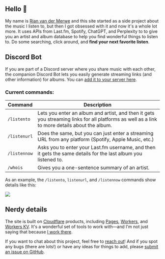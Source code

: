 ## Hello 👋

My name is [Rian van der Merwe](https://elezea.com/) and this site started as a side project about the music I listen to, but then I got obsessed with it and now it's a whole lot more. It uses APIs from Last.fm, Spotify, ChatGPT, and Perplexity to to give you an artist and album database to help you find wonderful things to listen to. Do some searching, click around, and **find your next favorite listen**.

## Discord Bot

If you are part of a Discord server where you share music with each other, the companion Discord Bot lets you easily generate streaming links (and other information) for albums. You can [add it to your server here](https://discord.com/oauth2/authorize?client_id=1284593290947068024).

### Current commands:

| Command        | Description                                                                                                          |
|----------------|----------------------------------------------------------------------------------------------------------------------|
| `/listento`    | Lets you enter an album and artist, and then it gets you streaming links for all platforms as well as a link to more details about the album. |
| `/listenurl`   | Does the same, but you can just enter a streaming URL from any platform (Spotify, Apple Music, etc.)                 |
| `/listennow`   | Asks you to enter your Last.fm username, and then it gets the same details for the last album you listened to.       |
| `/whois`       | Gives you a one-sentence summary of an artist.                                                                      |


As an example, the `/listento`, `listenurl`, and `/listennow` commands show details like this:

![](https://file.elezea.com/20240921-aoapEQAq-2x.png)

## Nerdy details

The site is built on [Cloudflare](https://cloudflare.com/) products, including [Pages](https://pages.cloudflare.com/), [Workers](https://workers.cloudflare.com/), and [Workers KV](https://www.cloudflare.com/developer-platform/workers-kv/). It's a wonderful set of tools to work with—and I'm not just saying that because [I work there](https://elezea.com/portfolio/).

If you want to chat about this project, feel free to [reach out](https://elezea.com/contact/)! And if you spot any bugs (there are lots!) or have any ideas for things to add, please [submit an issue on GitHub](https://github.com/rianvdm/my-music-next/issues).